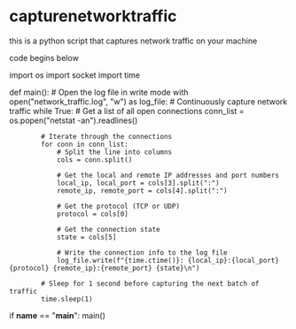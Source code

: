 # capturenetworktraffic
this is a python script that captures network traffic on your machine


code begins below



import os
import socket
import time

def main():
    # Open the log file in write mode
    with open("network_traffic.log", "w") as log_file:
        # Continuously capture network traffic
        while True:
            # Get a list of all open connections
            conn_list = os.popen("netstat -an").readlines()

            # Iterate through the connections
            for conn in conn_list:
                # Split the line into columns
                cols = conn.split()

                # Get the local and remote IP addresses and port numbers
                local_ip, local_port = cols[3].split(":")
                remote_ip, remote_port = cols[4].split(":")

                # Get the protocol (TCP or UDP)
                protocol = cols[0]

                # Get the connection state
                state = cols[5]

                # Write the connection info to the log file
                log_file.write(f"{time.ctime()}: {local_ip}:{local_port} {protocol} {remote_ip}:{remote_port} {state}\n")

            # Sleep for 1 second before capturing the next batch of traffic
            time.sleep(1)

if __name__ == "__main__":
    main()
